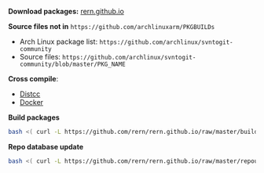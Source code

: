 **Download packages:** [rern.github.io](https://rern.github.io)

**Source files not in** `https://github.com/archlinuxarm/PKGBUILDs`
  - Arch Linux package list: `https://github.com/archlinux/svntogit-community`
  - Source files: `https://github.com/archlinux/svntogit-community/blob/master/PKG_NAME`

**Cross compile**:
- [Distcc](https://github.com/rern/rern.github.io/blob/master/cross-compile.md#distcc)
- [Docker](https://github.com/rern/rern.github.io/blob/master/cross-compile.md#docker)

**Build packages**
```sh
bash <( curl -L https://github.com/rern/rern.github.io/raw/master/buildpackage.sh )
```

**Repo database update**
```sh
bash <( curl -L https://github.com/rern/rern.github.io/raw/master/repoupdate.sh )
```
